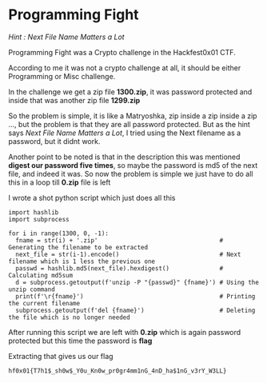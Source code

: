 # Programming Fight

*Hint : Next File Name Matters a Lot*

Programming Fight was a Crypto challenge in the Hackfest0x01 CTF.

According to me it was not a crypto challenge at all, it should be either Programming or Misc challenge.

In the challenge we get a zip file **1300.zip**, it was password protected and inside that was another zip file **1299.zip**

So the problem is simple, it is like a Matryoshka, zip inside a zip inside a zip ...,
but the problem is that they are all password protected. But as the hint says *Next File Name Matters a Lot*, I tried using the Next filename as a password, but it didnt work.

Another point to be noted is that in the description this was mentioned **digest our password five times**, so maybe the password is md5 of the next file, and indeed it was. So now the problem is simple we just have to do all this in a loop till **0.zip** file is left

I wrote a shot python script which just does all this

```
import hashlib
import subprocess

for i in range(1300, 0, -1):
  fname = str(i) + '.zip'                                  # Generating the filename to be extracted
  next_file = str(i-1).encode()                            # Next filename which is 1 less the previous one
  passwd = hashlib.md5(next_file).hexdigest()              # Calculating md5sum
  d = subprocess.getoutput(f'unzip -P "{passwd}" {fname}') # Using the unzip command
  print(f'\r{fname}')                                      # Printing the current filename
  subprocess.getoutput(f'del {fname}')                     # Deleting the file which is no longer needed
```

After running this script we are left with **0.zip** which is again password protected but this time the password is **flag**

Extracting that gives us our flag

```
hf0x01{T7h1$_sh0w$_Y0u_Kn0w_pr0gr4mm1nG_4nD_ha$1nG_v3rY_W3LL}
```
